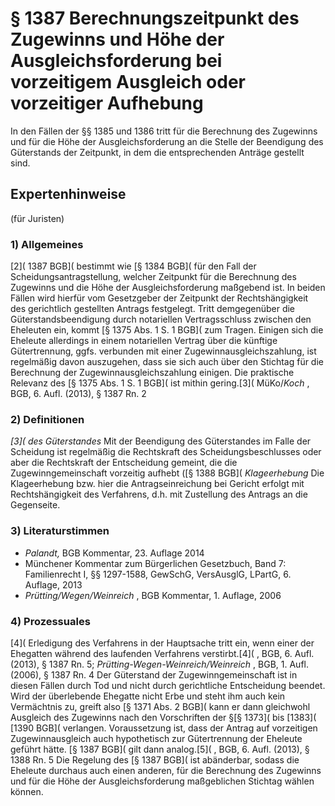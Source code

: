 # § 1387 Berechnungszeitpunkt des Zugewinns und Höhe der Ausgleichsforderung bei vorzeitigem Ausgleich oder vorzeitiger Aufhebung
In den Fällen der §§ 1385 und 1386 tritt für die Berechnung des Zugewinns und für die Höhe der Ausgleichsforderung an die Stelle der Beendigung des Güterstands der Zeitpunkt, in dem die entsprechenden Anträge gestellt sind.
## Expertenhinweise
(für Juristen)
### 1) Allgemeines
[2]( 1387 BGB]( bestimmt wie [§ 1384 BGB]( für den Fall der Scheidungsantragstellung, welcher Zeitpunkt für die Berechnung des Zugewinns und die Höhe der Ausgleichsforderung maßgebend ist. In beiden Fällen wird hierfür vom Gesetzgeber der Zeitpunkt der Rechtshängigkeit des gerichtlich gestellten Antrags festgelegt. Tritt demgegenüber die Güterstandsbeendigung durch notariellen Vertragsschluss zwischen den Eheleuten ein, kommt [§ 1375 Abs. 1 S. 1 BGB]( zum Tragen. Einigen sich die Eheleute allerdings in einem notariellen Vertrag über die künftige Gütertrennung, ggfs. verbunden mit einer Zugewinnausgleichszahlung, ist regelmäßig davon auszugehen, dass sie sich auch über den Stichtag für die Berechnung der Zugewinnausgleichszahlung einigen. Die praktische Relevanz des [§ 1375 Abs. 1 S. 1 BGB]( ist mithin gering.[3]( MüKo/_Koch_ , BGB, 6. Aufl. (2013), § 1387 Rn. 2
### 2) Definitionen
_[3]( des Güterstandes_
Mit der Beendigung des Güterstandes im Falle der Scheidung ist regelmäßig die Rechtskraft des Scheidungsbeschlusses oder aber die Rechtskraft der Entscheidung gemeint, die die Zugewinngemeinschaft vorzeitig aufhebt ([§ 1388 BGB](
_Klageerhebung_
Die Klageerhebung bzw. hier die Antragseinreichung bei Gericht erfolgt mit Rechtshängigkeit des Verfahrens, d.h. mit Zustellung des Antrags an die Gegenseite.
### 3) Literaturstimmen
* _Palandt,_ BGB Kommentar, 23. Auflage 2014
* Münchener Kommentar zum Bürgerlichen Gesetzbuch, Band 7: Familienrecht I, §§ 1297-1588, GewSchG, VersAusglG, LPartG, 6. Auflage, 2013
* _Prütting/Wegen/Weinreich_ , BGB Kommentar, 1. Auflage, 2006
### 4) Prozessuales
[4]( Erledigung des Verfahrens in der Hauptsache tritt ein, wenn einer der Ehegatten während des laufenden Verfahrens verstirbt.[4]( , BGB, 6. Aufl. (2013), § 1387 Rn. 5; _Prütting-Wegen-Weinreich/Weinreich_ , BGB, 1. Aufl. (2006), § 1387 Rn. 4
Der Güterstand der Zugewinngemeinschaft ist in diesen Fällen durch Tod und nicht durch gerichtliche Entscheidung beendet. Wird der überlebende Ehegatte nicht Erbe und steht ihm auch kein Vermächtnis zu, greift also [§ 1371 Abs. 2 BGB]( kann er dann gleichwohl Ausgleich des Zugewinns nach den Vorschriften der §[§ 1373]( bis [1383]( [1390 BGB]( verlangen. Voraussetzung ist, dass der Antrag auf vorzeitigen Zugewinnausgleich auch hypothetisch zur Gütertrennung der Eheleute geführt hätte. [§ 1387 BGB]( gilt dann analog.[5]( , BGB, 6. Aufl. (2013), § 1388 Rn. 5
Die Regelung des [§ 1387 BGB]( ist abänderbar, sodass die Eheleute durchaus auch einen anderen, für die Berechnung des Zugewinns und für die Höhe der Ausgleichsforderung maßgeblichen Stichtag wählen können.